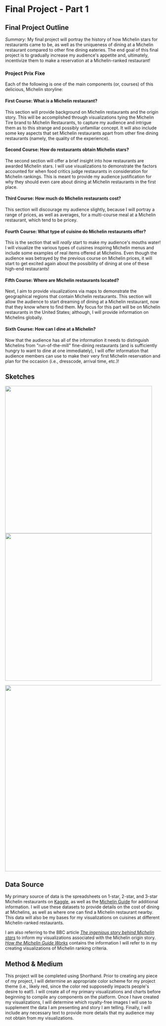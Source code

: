 # Final Project - Part 1
## Final Project Outline
*Summary:* My final project will portray the history of how Michelin stars for restaurants came to be, as well as the uniqueness of dining at a Michelin restaurant compared to other fine dining eateries. The end goal of this final project is to gradually increase my audience's appetite and, ultimately, incentivize them to make a reservation at a Michelin-ranked restaurant!
### Project Prix Fixe
Each of the following is one of the main components (or, courses) of this delicious, Michelin storyline:
#### First Course: What *is* a Michelin restaurant?
This section will provide background on Michelin restaurants and the origin story. This will be accomplished through visualizations tying the Michelin Tire brand to Michelin Restaurants, to capture my audience and intrigue them as to this strange and possibly unfamiliar concept. It will also include some key aspects that set Michelin restaurants apart from other fine dining restaurants (namely, the quality of the experience).
#### Second Course: How do restaurants obtain Michelin stars?
The second section will offer a brief insight into how restaurants are awarded Michelin stars. I will use visualizations to demonstrate the factors accounted for when food critics judge restaurants in consideration for Michelin rankings. This is meant to provide my audience justification for why they should even care about dining at Michelin restaurants in the first place.
#### Third Course: How much do Michelin restaurants cost?
This section will discourage my audience slightly, because I will portray a range of prices, as well as averages, for a multi-course meal at a Michelin restaurant, which tend to be pricey.
#### Fourth Course: What type of cuisine do Michelin restaurants offer?
This is the section that will *really* start to make my audience's mouths water! I will visualize the various types of cuisines inspiring Michelin menus and include some examples of real items offered at Michelins. Even though the audience was betrayed by the previous course on Michelin prices, it will start to get excited again about the possibility of dining at one of these high-end restaurants!
#### Fifth Course: Where are Michelin restaurants located?
Next, I aim to provide visualizations via maps to demonstrate the geographical regions that contain Michelin restaurants. This section will allow the audience to start dreaming of dining at a Michelin restaurant, now that they know where to find them. My focus for this part will be on Michelin restaurants in the United States; although, I will provide information on Michelins globally.
#### Sixth Course: How can I dine at a Michelin?
Now that the audience has all of the information it needs to distinguish Michelins from "run-of-the-mill" fine-dining restaurants (and is sufficiently hungry to want to dine at one immediately), I will offer information that audience members can use to make their very first Michelin reservation and plan for the occasion (i.e., dresscode, arrival time, etc.)!
## Sketches
<p float="left">
  <img src="https://user-images.githubusercontent.com/93099291/141908978-f731b777-44b0-4d4a-b3a1-05ffa58cf7ec.jpg" width="475" />
  <img src="https://user-images.githubusercontent.com/93099291/141909185-ed866cb7-bdea-44bd-8753-2f5c66feba34.jpg" width="475" /> 
</p>
<p align="center">
  <img src="https://user-images.githubusercontent.com/93099291/141908649-c3051dcf-6c31-43b8-a62f-1e993f0ead49.png" width="600" />
</p>

## Data Source
My primary source of data is the spreadsheets on 1-star, 2-star, and 3-star Michelin restaurants on [Kaggle](https://www.kaggle.com/jackywang529/michelin-restaurants), as well as the [Michelin Guide](https://guide.michelin.com/en/restaurants) for additional information. I will use these datasets to provide details on the cost of dining at Michelins, as well as where one can find a Michelin restaurant nearby. This data will also be my bases for my visualizations on cuisines at different Michelin-ranked restaurants.

I am also referring to the BBC article [*The ingenious story behind Michelin stars*](https://www.bbc.com/travel/article/20181024-the-ingenious-story-behind-michelin-stars) to inform my visualizations associated with the Michelin origin story. [*How the Michelin Guide Works*](https://www.elitetraveler.com/features/how-the-michelin-guide-works) contains the information I will refer to in my creating visualizations of Michelin ranking criteria.
## Method & Medium
This project will be completed using Shorthand. Prior to creating any piece of my project, I will determine an appropriate color scheme for my project theme (i.e., likely red, since the color red supposedly impacts people's desire to eat!). I will create all of my primary visualizations and charts before beginning to compile any components on the platform. Once I have created my visualizations, I will determine which royalty-free images I will use to supplement the data I am presenting and story I am telling. Finally, I will include any necessary text to provide more details that my audience may not obtain from my visualizations.
